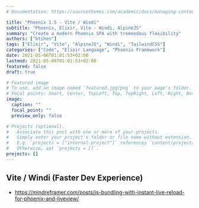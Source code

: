 ```yaml
---
# Documentation: https://sourcethemes.com/academic/docs/managing-content/

title: "Phoenix 1.5 - Vite / Windi"
subtitle: "Phoenix, Elixir, Vite - Windi, AlpineJS"
summary: "Create a modern Phoenix SPA with tremendous flexibility"
authors: ["btihen"]
tags: ["Elixir", "Vite", "AlpineJS", "Windi", "TailwindCSS"]
categories: ["Code", "Elixir Language", "Phoenix Framework"]
date: 2021-05-06T01:01:53+02:00
lastmod: 2021-05-06T01:01:53+02:00
featured: false
draft: true

# Featured image
# To use, add an image named `featured.jpg/png` to your page's folder.
# Focal points: Smart, Center, TopLeft, Top, TopRight, Left, Right, BottomLeft, Bottom, BottomRight.
image:
  caption: ""
  focal_point: ""
  preview_only: false

# Projects (optional).
#   Associate this post with one or more of your projects.
#   Simply enter your project's folder or file name without extension.
#   E.g. `projects = ["internal-project"]` references `content/project/deep-learning/index.md`.
#   Otherwise, set `projects = []`.
projects: []
---
```


## Vite / Windi (Faster Dev Experience)

- https://mindreframer.com/posts/js-bundling-with-instant-live-reload-for-phoenix-and-liveview/
